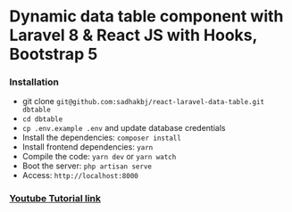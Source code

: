 # Dynamic data table component with Laravel 8 & React JS with Hooks, Bootstrap 5

### Installation

-   git clone `git@github.com:sadhakbj/react-laravel-data-table.git dbtable`
-   `cd dbtable`
-   `cp .env.example .env` and update database credentials
-   Install the dependencies: `composer install`
-   Install frontend dependencies: `yarn`
-   Compile the code: `yarn dev` or `yarn watch`
-   Boot the server: `php artisan serve`
-   Access: `http://localhost:8000`

### [Youtube Tutorial link](https://www.youtube.com/watch?v=nhrM7RiOmcg)
